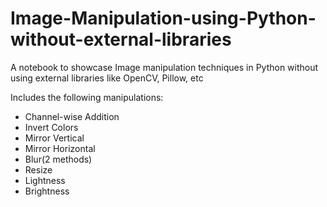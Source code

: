 # Image-Manipulation-using-Python-without-external-libraries
A notebook to showcase Image manipulation techniques in Python without using external libraries like OpenCV, Pillow, etc

Includes the following manipulations:
- Channel-wise Addition
- Invert Colors
- Mirror Vertical
- Mirror Horizontal
- Blur(2 methods)
- Resize
- Lightness
- Brightness
